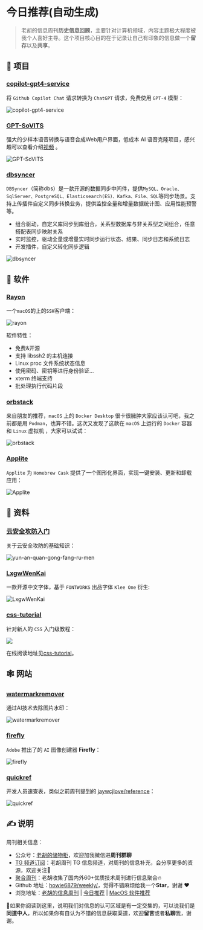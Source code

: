 # 今日推荐(自动生成)

> 老胡的信息周刊**历史信息回顾**，主要针对计算机领域，内容主题极大程度被我个人喜好主导。这个项目核心目的在于记录让自己有印象的信息做一个**留存**以及**共享**。


## 🎯 项目 

### [copilot-gpt4-service](https://github.com/aaamoon/copilot-gpt4-service)

将 `Github Copilot Chat` 请求转换为 `ChatGPT` 请求，免费使用 `GPT-4` 模型：

![copilot-gpt4-service](https://images-1252557999.file.myqcloud.com/uPic/copilot-gpt4-service.png) 

### [GPT-SoVITS](https://github.com/RVC-Boss/GPT-SoVITS)

强大的少样本语音转换与语音合成Web用户界面，低成本 AI 语音克隆项目，感兴趣可以查看介绍[视频](https://www.bilibili.com/video/BV12g4y1m7Uw/) 。

![GPT-SoVITS](https://images-1252557999.file.myqcloud.com/uPic/GPT-SoVITS.jpg) 

### [dbsyncer](https://github.com/86dbs/dbsyncer)

`DBSyncer`（简称dbs）是一款开源的数据同步中间件，提供`MySQL、Oracle、SqlServer、PostgreSQL、Elasticsearch(ES)、Kafka、File、SQL`等同步场景。支持上传插件自定义同步转换业务，提供监控全量和增量数据统计图、应用性能预警等。

- 组合驱动，自定义库同步到库组合，关系型数据库与非关系型之间组合，任意搭配表同步映射关系
- 实时监控，驱动全量或增量实时同步运行状态、结果、同步日志和系统日志
- 开发插件，自定义转化同步逻辑

![dbsyncer](https://images-1252557999.file.myqcloud.com/uPic/dbsyncer.webp) 

## 🤖 软件 

### [Rayon](https://github.com/Lakr233/Rayon)

一个`macOS`的上的`SSH`客户端：

![rayon](https://images-1252557999.file.myqcloud.com/uPic/rayon.png)

软件特性：

- 免费&开源
- 支持 libssh2 的主机连接
- Linux proc 文件系统状态信息
- 使用密码、密钥等进行身份验证...
- xterm 终端支持
- 批处理执行代码片段 

### [orbstack](https://github.com/orbstack)

来自朋友的推荐，`macOS` 上的 `Docker Desktop` 很卡很臃肿大家应该认可吧，我之前都是用 `Podman`，也算不错。这次又发现了这款在 `macOS` 上运行的 `Docker` 容器和 `Linux` 虚拟机 ，大家可以试试：

![orbstack](https://images-1252557999.file.myqcloud.com/uPic/orbstack.jpg) 

### [Applite](https://github.com/milanvarady/Applite "Applite")

`Applite` 为 `Homebrew Cask` 提供了一个图形化界面，实现一键安装、更新和卸载应用：

![Applite](https://images-1252557999.file.myqcloud.com/uPic/Applite.png) 

## 👀 资料 

### [云安全攻防入门](https://lzcloudsecurity.gitbook.io/yun-an-quan-gong-fang-ru-men/)

关于云安全攻防的基础知识：

![yun-an-quan-gong-fang-ru-men](https://images-1252557999.file.myqcloud.com/uPic/yun-an-quan-gong-fang-ru-men.jpg) 

### [LxgwWenKai](https://github.com/lxgw/LxgwWenKai)

一款开源中文字体，基于 `FONTWORKS` 出品字体 `Klee One` 衍生:

![LxgwWenKai](https://images-1252557999.file.myqcloud.com/uPic/uTcedo.jpg) 

### [css-tutorial](https://github.com/pengfeiw/css-tutorial)

针对新人的 `CSS` 入门级教程：

![](https://images-1252557999.file.myqcloud.com/uPic/EnSWJn.png)

在线阅读地址见[css-tutorial](https://pengfeixc.com/tutorial/css/introduction)。 

## 🕸 网站 

### [watermarkremover](https://www.watermarkremover.io/)

通过AI技术去除图片水印：

![watermarkremover](https://images-1252557999.file.myqcloud.com/uPic/watermarkremover.jpg) 

### [firefly](https://firefly.adobe.com/)

`Adobe` 推出了的 `AI` 图像创建器 **Firefly**：

![firefly](https://images-1252557999.file.myqcloud.com/uPic/firefly.jpg) 

### [quickref](https://quickref.me/)

开发人员速查表，类似之前周刊提到的 [jaywcjlove/reference](https://github.com/jaywcjlove/reference)：

![quickref](https://images-1252557999.file.myqcloud.com/uPic/quickref.jpg) 

## ✍️ 说明

周刊相关信息：

- 公众号：[老胡的储物柜](https://images-1252557999.file.myqcloud.com/uPic/ETIbMe.jpg)，欢迎加我微信进**周刊群聊**
- [TG 频道订阅](https://t.me/howie_weekly)：老胡周刊 TG 信息频道，对周刊的信息补充，会分享更多的资源，欢迎关注👏
- [聚合周刊](https://www.fre321.com/weekly)：老胡收集了国内外60+优质技术周刊进行信息聚合🔥
- Github 地址：[howie6879/weekly/](https://github.com/howie6879/weekly/)，觉得不错麻烦给我一个**Star**，谢谢 ❤️
- 浏览地址：[老胡的信息周刊](https://weekly.howie6879.com) | [今日推荐](https://weekly.howie6879.com/recommend/index.html) | [MacOS 软件推荐](https://weekly.howie6879.com/soft/mac.html)

🙌如果你阅读到这里，说明我们对信息的认可区域是有一定交集的，可以说我们是**同道中人**，所以如果你有自认为不错的信息获取渠道，欢迎**留言**或者**私聊**我，谢谢。